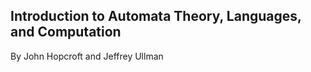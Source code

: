 ## Introduction to Automata Theory, Languages, and Computation

By John Hopcroft and Jeffrey Ullman
